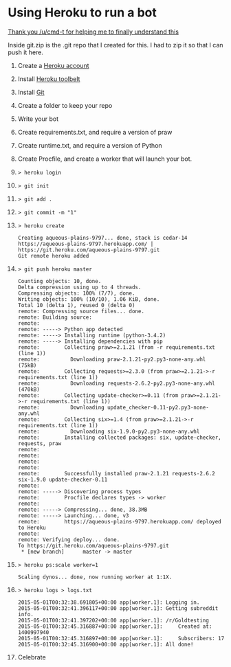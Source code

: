 Using Heroku to run a bot
=============

[Thank you /u/cmd-t for helping me to finally understand this](http://www.reddit.com/r/botwatch/comments/34dpku/can_someone_write_a_complete_idiots_guide_to/cqts1tr)

Inside git.zip is the .git repo that I created for this. I had to zip it so that I can push it here.

1. Create a [Heroku account](http://heroku.com)
2. Install [Heroku toolbelt](https://toolbelt.heroku.com/)
3. Install [Git](http://git-scm.com/)
4. Create a folder to keep your repo
5. Write your bot
6. Create requirements.txt, and require a version of praw
7. Create runtime.txt, and require a version of Python
8. Create Procfile, and create a worker that will launch your bot.
9. `> heroku login`
10. `> git init`
11. `> git add .`
12. `> git commit -m "1"`
13. `> heroku create`

        Creating aqueous-plains-9797... done, stack is cedar-14
	    https://aqueous-plains-9797.herokuapp.com/ | https://git.heroku.com/aqueous-plains-9797.git
	    Git remote heroku added
14. `> git push heroku master`

	    Counting objects: 10, done.
	    Delta compression using up to 4 threads.
	    Compressing objects: 100% (7/7), done.
	    Writing objects: 100% (10/10), 1.06 KiB, done.
	    Total 10 (delta 1), reused 0 (delta 0)
	    remote: Compressing source files... done.
	    remote: Building source:
	    remote:
	    remote: -----> Python app detected
	    remote: -----> Installing runtime (python-3.4.2)
	    remote: -----> Installing dependencies with pip
	    remote:        Collecting praw>=2.1.21 (from -r requirements.txt (line 1))
	    remote:          Downloading praw-2.1.21-py2.py3-none-any.whl (75kB)
	    remote:        Collecting requests>=2.3.0 (from praw>=2.1.21->-r requirements.txt (line 1))
	    remote:          Downloading requests-2.6.2-py2.py3-none-any.whl (470kB)
	    remote:        Collecting update-checker>=0.11 (from praw>=2.1.21->-r requirements.txt (line 1))
	    remote:          Downloading update_checker-0.11-py2.py3-none-any.whl
	    remote:        Collecting six>=1.4 (from praw>=2.1.21->-r requirements.txt (line 1))
	    remote:          Downloading six-1.9.0-py2.py3-none-any.whl
	    remote:        Installing collected packages: six, update-checker, requests, praw
	    remote:
	    remote:
	    remote:
	    remote:
	    remote:        Successfully installed praw-2.1.21 requests-2.6.2 six-1.9.0 update-checker-0.11
	    remote:
	    remote: -----> Discovering process types
	    remote:        Procfile declares types -> worker
	    remote:
	    remote: -----> Compressing... done, 38.3MB
	    remote: -----> Launching... done, v3
	    remote:        https://aqueous-plains-9797.herokuapp.com/ deployed to Heroku
	    remote:
	    remote: Verifying deploy... done.
	    To https://git.heroku.com/aqueous-plains-9797.git
	     * [new branch]      master -> master
15. `> heroku ps:scale worker=1`

        Scaling dynos... done, now running worker at 1:1X.
16. `> heroku logs > logs.txt`

	    2015-05-01T00:32:38.691805+00:00 app[worker.1]: Logging in.
	    2015-05-01T00:32:41.396117+00:00 app[worker.1]: Getting subreddit info.
	    2015-05-01T00:32:41.397202+00:00 app[worker.1]: /r/Goldtesting
	    2015-05-01T00:32:45.316887+00:00 app[worker.1]: 	Created at: 1400997940
	    2015-05-01T00:32:45.316897+00:00 app[worker.1]: 	Subscribers: 17
	    2015-05-01T00:32:45.316900+00:00 app[worker.1]: All done!

17. Celebrate